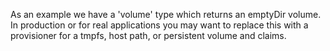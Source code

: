 As an example we have a 'volume' type which returns an emptyDir volume. In production or for real applications you may want to replace this with a provisioner for a tmpfs, host path, or persistent volume and claims.